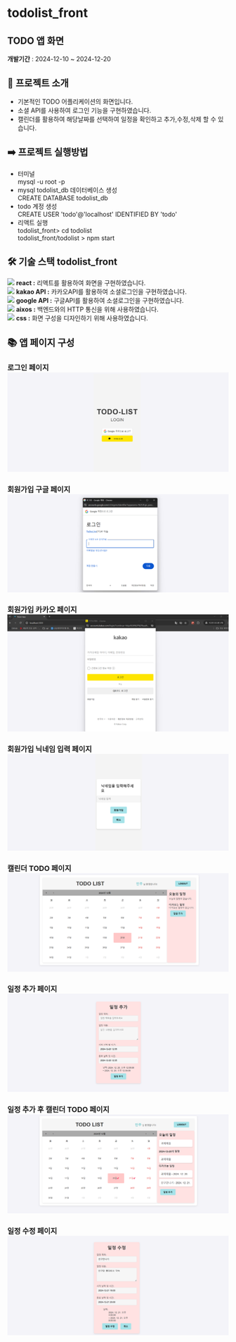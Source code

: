 # todolist_front
## TODO 앱 화면
**개발기간** : 2024-12-10 ~ 2024-12-20

## 📢 프로젝트 소개
- 기본적인 TODO 어플리케이션의 화면입니다.
- 소셜 API를 사용하여 로그인 기능을 구현하였습니다.
- 캘린더를 활용하여 해당날짜를 선택하여 일정을 확인하고
  추가,수정,삭제 할 수 있습니다.

## ➡️ 프로젝트 실행방법
- 터미널 <br/>
mysql -u root -p <br/>
- mysql todolist_db 데이터베이스 생성 <br/>
CREATE DATABASE todolist_db <br/>
- todo 계정 생성 <br/> 
CREATE USER 'todo'@'localhost' IDENTIFIED BY 'todo' <br/>
- 리액트 실행 <br/>
todolist_front> cd todolist <br/>
todolist_front/todolist > npm start <br/>

## 🛠️ 기술 스택 todolist_front
<img src="https://simpleicons.org/icons/createreactapp.svg" width="50px"/> **react :**  리액트를 활용하여 화면을 구현하였습니다.<br />
<img src="https://simpleicons.org/icons/kakaotalk.svg" width="50px"/> **kakao API :**  카카오API를 활용하여 소셜로그인을 구현하였습니다.<br />
<img src="https://simpleicons.org/icons/google.svg" width="50px"/> **google API :**  구글API를 활용하여 소셜로그인을 구현하였습니다.<br />
<img src="https://simpleicons.org/icons/axios.svg" width="50px" /> **aixos :** 백엔드와의 HTTP 통신을 위해 사용하였습니다.<br />
<img src="https://simpleicons.org/icons/css3.svg" width="50px" /> **css :** 화면 구성을 디자인하기 위해 사용하였습니다.<br />

## 📚 앱 페이지 구성
### 로그인 페이지 <img src="todolist/assets/todoLoginPage.png"/>
### 회원가입 구글 페이지 <img src="todolist/assets/todoLoginGoogle.png"/>
### 회원가입 카카오 페이지 <img src="todolist/assets/todologinKakao.png"/>
### 회원가입 닉네임 입력 페이지 <img src="todolist/assets/todoLoginNickname.png"/>
### 캘린더 TODO 페이지 <img src="todolist/assets/todoCalendar.png"/>
### 일정 추가 페이지 <img src="todolist/assets/todoAdd.png"/>
### 일정 추가 후 캘린더 TODO 페이지 <img src="todolist/assets/todoCalendarAddTodo.png"/>
### 일정 수정 페이지 <img src="todolist/assets/todoUpdateTodo.png"/>
